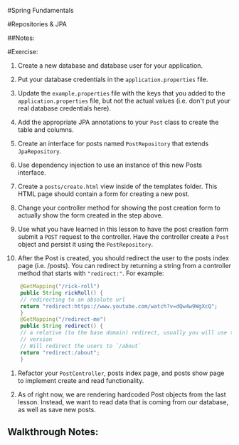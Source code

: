 #Spring Fundamentals

#Repositories & JPA

##Notes:


#Exercise:

1. Create a new database and database user for your application.

2. Put your database credentials in the `application.properties` file.

3. Update the `example.properties` file with the keys that you added to the `application.properties` file, but not the actual values (i.e. don't put your real database credentials here).

4. Add the appropriate JPA annotations to your `Post` class to create the table and columns.

5. Create an interface for posts named `PostRepository` that extends `JpaRepository`.

6. Use dependency injection to use an instance of this new Posts interface.

7. Create a `posts/create.html` view inside of the templates folder. This HTML page should contain a form for creating a new post.

8. Change your controller method for showing the post creation form to actually show the form created in the step above.

9. Use what you have learned in this lesson to have the post creation form submit a `POST` request to the controller. Have the controller create a `Post` object and persist it using the `PostRepository`.

10. After the Post is created, you should redirect the user to the posts index page (i.e. /posts). You can redirect by returning a string from a controller method that starts with `"redirect:"`. For example:

```java
    @GetMapping("/rick-roll")
    public String rickRoll() {
    // redirecting to an absolute url
    return "redirect:https://www.youtube.com/watch?v=dQw4w9WgXcQ";
    }
    @GetMapping("/redirect-me")
    public String redirect() {
    // a relative (to the base domain) redirect, usually you will use this
    // version
    // Will redirect the users to `/about`
    return "redirect:/about";
    }
```


1. Refactor your `PostController`, posts index page, and posts show page to implement create and read functionality.

2. As of right now, we are rendering hardcoded Post objects from the last lesson. Instead, we want to read data that is coming from our database, as well as save new posts.

Walkthrough Notes:
---